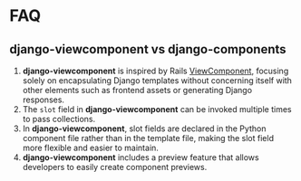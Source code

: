 # FAQ

## django-viewcomponent vs django-components

1. **django-viewcomponent** is inspired by Rails [ViewComponent](https://viewcomponent.org/), focusing solely on encapsulating Django templates without concerning itself with other elements such as frontend assets or generating Django responses.
2. The `slot` field in **django-viewcomponent** can be invoked multiple times to pass collections.
3. In **django-viewcomponent**, slot fields are declared in the Python component file rather than in the template file, making the slot field more flexible and easier to maintain.
4. **django-viewcomponent** includes a preview feature that allows developers to easily create component previews.
